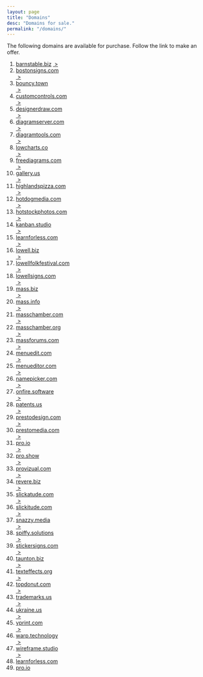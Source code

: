 ```yaml
---
layout: page
title: "Domains"
desc: "Domains for sale."
permalink: "/domains/"
---
```


<div class="teaser b60">The following domains are available for purchase.  Follow the link to make an offer.</div>

<ol>
<li><a target="_blank" href="">
barnstable.biz</a> <a href="http://barnstable.biz">&nbsp;&gt;</a></li>
<li><a target="_blank" href="">
bostonsigns.com</a></li> <a href="http://bostonsigns.com">&nbsp;&gt;</a></li>
<li><a target="_blank" href="">
bouncy.town</a></li> <a href="http://bouncy.town">&nbsp;&gt;</a></li>
<li><a target="_blank" href="">
customcontrols.com</a></li> <a href="http://customcontrols.com">&nbsp;&gt;</a></li>
<li><a target="_blank" href="">
designerdraw.com</a></li> <a href="http://designerdraw.com">&nbsp;&gt;</a></li>
<li><a target="_blank" href="">
diagramserver.com</a></li> <a href="http://diagramserver.com">&nbsp;&gt;</a></li>
<li><a target="_blank" href="">
diagramtools.com</a></li> <a href="http://diagramtools.com">&nbsp;&gt;</a></li>
<li><a target="_blank" href="">
lowcharts.co</a></li> <a href="http://flowcharts.co">&nbsp;&gt;</a></li>
<li><a target="_blank" href="">
freediagrams.com</a></li> <a href="http://freediagrams.com">&nbsp;&gt;</a></li>
<li><a target="_blank" href="">
gallery.us</a></li> <a href="http://gallery.us">&nbsp;&gt;</a></li>
<li><a target="_blank" href="">
highlandspizza.com</a></li> <a href="http://highlandspizza.com">&nbsp;&gt;</a></li>
<li><a target="_blank" href="">
hotdogmedia.com</a></li> <a href="http://hotdogmedia.com">&nbsp;&gt;</a></li>
<li><a target="_blank" href="">
hotstockphotos.com</a></li> <a href="http://hotstockphotos.com">&nbsp;&gt;</a></li>
<li><a target="_blank" href="">
kanban.studio</a></li> <a href="http://kanban.studio">&nbsp;&gt;</a></li>
<li><a target="_blank" href="">
learnforless.com</a></li> <a href="http://learnforless.co">&nbsp;&gt;</a></li>
<li><a target="_blank" href="">
lowell.biz</a></li> <a href="http://lowell.biz">&nbsp;&gt;</a></li>
<li><a target="_blank" href="">
lowellfolkfestival.com</a></li> <a href="http://lowellfolkfestival.com">&nbsp;&gt;</a></li>
<li><a target="_blank" href="">
lowellsigns.com</a></li> <a href="http://lowellsigns.com">&nbsp;&gt;</a></li>
<li><a target="_blank" href="">
mass.biz</a></li> <a href="http://mass.biz">&nbsp;&gt;</a></li>
<li><a target="_blank" href="">
mass.info</a></li> <a href="http://mass.info">&nbsp;&gt;</a></li>
<li><a target="_blank" href="">
masschamber.com</a></li> <a href="http://masschamber.com">&nbsp;&gt;</a></li>
<li><a target="_blank" href="">
masschamber.org</a></li> <a href="http://masschamber.org">&nbsp;&gt;</a></li>
<li><a target="_blank" href="">
massforums.com</a></li> <a href="http://massforums.com">&nbsp;&gt;</a></li>
<li><a target="_blank" href="">
menuedit.com</a></li> <a href="http://menuedit.com">&nbsp;&gt;</a></li>
<li><a target="_blank" href="">
menueditor.com</a></li> <a href="http://menueditor.com">&nbsp;&gt;</a></li>
<li><a target="_blank" href="">
namepicker.com</a></li> <a href="http://namepicker.com">&nbsp;&gt;</a></li>
<li><a target="_blank" href="">
onfire.software</a></li> <a href="http://onfire.software">&nbsp;&gt;</a></li>
<li><a target="_blank" href="">
patents.us</a></li> <a href="http://patents.us">&nbsp;&gt;</a></li>
<li><a target="_blank" href="">
prestodesign.com</a></li> <a href="http://prestodesign.com">&nbsp;&gt;</a></li>
<li><a target="_blank" href="">
prestomedia.com</a></li> <a href="http://prestomedia.com">&nbsp;&gt;</a></li>
<li><a target="_blank" href="">
pro.io</a></li> <a href="http://pro.io">&nbsp;&gt;</a></li>
<li><a target="_blank" href="">
pro.show</a></li> <a href="http://pro.show">&nbsp;&gt;</a></li>
<li><a target="_blank" href="">
provizual.com</a></li> <a href="http://provizual.com">&nbsp;&gt;</a></li>
<li><a target="_blank" href="">
revere.biz</a></li> <a href="http://revere.biz">&nbsp;&gt;</a></li>
<li><a target="_blank" href="">
slickatude.com</a></li> <a href="http://slickatude.com">&nbsp;&gt;</a></li>
<li><a target="_blank" href="">
slickitude.com</a></li> <a href="http://slickitude.com">&nbsp;&gt;</a></li>
<li><a target="_blank" href="">
snazzy.media</a></li> <a href="http://snazzy.media">&nbsp;&gt;</a></li>
<li><a target="_blank" href="">
spiffy.solutions</a></li> <a href="http://spiffy.solutions">&nbsp;&gt;</a></li>
<li><a target="_blank" href="">
stickersigns.com</a></li> <a href="http://stickersigns.com">&nbsp;&gt;</a></li>
<li><a target="_blank" href="">
taunton.biz</a></li> <a href="http://taunton.biz">&nbsp;&gt;</a></li>
<li><a target="_blank" href="">
texteffects.org</a></li> <a href="http://texteffects.org">&nbsp;&gt;</a></li>
<li><a target="_blank" href="">
topdonut.com</a></li> <a href="http://topdonut.com">&nbsp;&gt;</a></li>
<li><a target="_blank" href="">
trademarks.us</a></li> <a href="http://trademarks.us">&nbsp;&gt;</a></li>
<li><a target="_blank" href="">
ukraine.us</a></li> <a href="http://ukraine.us">&nbsp;&gt;</a></li>
<li><a target="_blank" href="">
vprint.com</a></li> <a href="http://vprint.com">&nbsp;&gt;</a></li>
<li><a target="_blank" href="">
warp.technology</a></li> <a href="http://warp.technology">&nbsp;&gt;</a></li>
<li><a target="_blank" href="">
wireframe.studio</a></li> <a href="http://wireframe.studio">&nbsp;&gt;</a></li>
 

<li><a target="_blank" href="https://docs.google.com/a/pro.graphics/forms/d/e/1FAIpQLSdQLpp3dF-iWtJwf1q2efawBo7sO9XBlpbMj8HnwNwaRHIJCw/viewform?entry.154939889=learnforless.com&entry.1727519984=$1,500&entry.999040602&entry.1471934515&entry.607741526">learnforless.com</a></li>

<li><a target="_blank" href="https://docs.google.com/a/pro.graphics/forms/d/e/1FAIpQLSdQLpp3dF-iWtJwf1q2efawBo7sO9XBlpbMj8HnwNwaRHIJCw/viewform?entry.154939889=pro.io&entry.1727519984=$15,000&entry.999040602&entry.1471934515&entry.607741526">pro.io</a>

<a href=""></a></li>

</ol>
